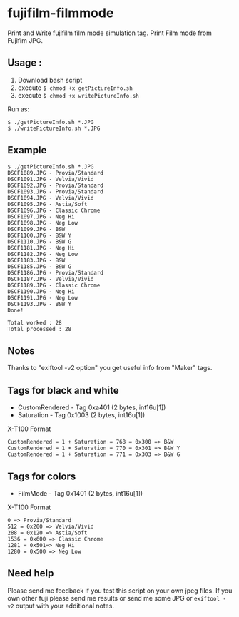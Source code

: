 # fujifilm-filmmode
Print and Write fujifilm film mode simulation tag.
Print Film mode from Fujifim JPG.

## Usage :

1. Download bash script
1. execute ```$ chmod +x getPictureInfo.sh```
1. execute ```$ chmod +x writePictureInfo.sh```

Run as:

```
$ ./getPictureInfo.sh *.JPG
$ ./writePictureInfo.sh *.JPG
```

## Example

```
$ ./getPictureInfo.sh *.JPG
DSCF1089.JPG - Provia/Standard
DSCF1091.JPG - Velvia/Vivid
DSCF1092.JPG - Provia/Standard
DSCF1093.JPG - Provia/Standard
DSCF1094.JPG - Velvia/Vivid
DSCF1095.JPG - Astia/Soft
DSCF1096.JPG - Classic Chrome
DSCF1097.JPG - Neg Hi
DSCF1098.JPG - Neg Low
DSCF1099.JPG - B&W
DSCF1100.JPG - B&W Y
DSCF1110.JPG - B&W G
DSCF1181.JPG - Neg Hi
DSCF1182.JPG - Neg Low
DSCF1183.JPG - B&W
DSCF1185.JPG - B&W G
DSCF1186.JPG - Provia/Standard
DSCF1187.JPG - Velvia/Vivid
DSCF1189.JPG - Classic Chrome
DSCF1190.JPG - Neg Hi
DSCF1191.JPG - Neg Low
DSCF1193.JPG - B&W Y
Done!

Total worked : 28
Total processed : 28
```

## Notes
Thanks to "exiftool -v2 option" you get useful info from "Maker" tags.

## Tags for black and white

- CustomRendered - Tag 0xa401 (2 bytes, int16u[1])
- Saturation - Tag 0x1003 (2 bytes, int16u[1])

X-T100 Format

```
CustomRendered = 1 + Saturation = 768 = 0x300 => B&W
CustomRendered = 1 + Saturation = 770 = 0x301 => B&W Y
CustomRendered = 1 + Saturation = 771 = 0x303 => B&W G
```

## Tags for colors

- FilmMode - Tag 0x1401 (2 bytes, int16u[1])

X-T100 Format

```
0 => Provia/Standard
512 = 0x200 => Velvia/Vivid
288 = 0x120 => Astia/Soft
1536 = 0x600 => Classic Chrome
1281 = 0x501=> Neg Hi
1280 = 0x500 => Neg Low
```


## Need help

Please send me feedback if you test this script on your own jpeg files.
If you own other fuji please send me results or send me some JPG or ```exiftool -v2``` output with your additional notes.
